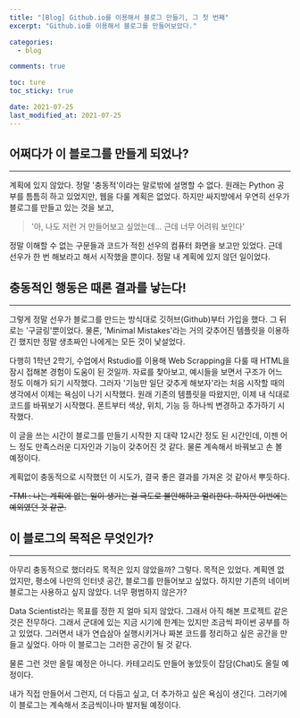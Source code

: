 ```yaml
---
title: "[Blog] Github.io를 이용해서 블로그 만들기, 그 첫 번째"
excerpt: "Github.io를 이용해서 블로그를 만들어보았다."

categories:
  - blog

comments: true

toc: ture
toc_sticky: true

date: 2021-07-25
last_modified_at: 2021-07-25
---
```


## 어쩌다가 이 블로그를 만들게 되었나?
---------------------------------------
  계획에 있지 않았다. 정말 '충동적'이라는 말로밖에 설명할 수 없다. 원래는 Python 공부를 틈틈히 하고 있었지만, 웹을 다룰 계획은 없었다. 하지만 싸지방에서 우연히 선우가 블로그를 만들고 있는 것을 보고, 
  >'아, 나도 저런 거 만들어보고 싶었는데... 근데 너무 어려워 보인다'


  정말 이해할 수 없는 구문들과 코드가 적힌 선우의 컴퓨터 화면을 보고만 있었다. 근데 선우가 한 번 해보라고 해서 시작했을 뿐이다. 정말 내 계획에 있지 않던 일이었다.
  

## 충동적인 행동은 때론 결과를 낳는다!
--------------------------------------
  그렇게 정말 선우가 블로그를 만드는 방식대로 깃허브(Github)부터 가입을 했다. 그 뒤로는 '구글링'뿐이었다. 물론, 'Minimal Mistakes'라는 거의 갖추어진 템플릿을 이용하긴 했지만 정말 생초짜인 나에게는 모든 것이 낯설었다.
  
  
  다행히 1학년 2학기, 수업에서 Rstudio를 이용해 Web Scrapping을 다룰 때 HTML을 잠시 접해본 경험이 도움이 된 것일까. 자료를 찾아보고, 예시들을 보면서 구조가 어느 정도 이해가 되기 시작했다. 그러자 '기능만 일단 갖추게 해보자'라는 처음 시작할 때의 생각에서 이제는 욕심이 나기 시작했다. 원래 기존의 템플릿을 따왔지만, 이제 내 식대로 코드를 바꿔보기 시작했다. 폰트부터 색상, 위치, 기능 등 하나씩 변경하고 추가하기 시작했다.
  
   
   이 글을 쓰는 시간이 블로그를 만들기 시작한 지 대략 12시간 정도 된 시간인데, 이젠 어느 정도 만족스러운 디자인과 기능이 갖추어진 것 같다. 물론 계속해서 바꿔보고 손 볼 예정이다.
   
   
   계획없이 충동적으로 시작했던 이 시도가, 결국 좋은 결과를 가져온 것 같아서 뿌듯하다.
   
   
   ~~-TMI : 나는 계획에 없는 일이 생기는 걸 극도로 불안해하고 멀리한다. 하지만 이번에는 예외였던 것 같군.~~
   
 
## 이 블로그의 목적은 무엇인가?
-------------------------------
  아무리 충동적으로 했더라도 목적은 있지 않았을까? 그렇다. 목적은 있었다. 계획엔 없었지만, 평소에 나만의 인터넷 공간, 블로그를 만들어보고 싶었다. 하지만 기존의 네이버 블로그는 사용하고 싶지 않았다. 너무 평범하지 않은가?


  Data Scientist라는 목표를 정한 지 얼마 되지 않았다. 그래서 아직 해본 프로젝트 같은 것은 전무하다. 그래서 군대에 있는 지금 시기에 한계는 있지만 조금씩 파이썬 공부를 하고 있었다. 그러면서 내가 연습삼아 실행시키거나 짜본 코드를 정리하고 싶은 공간을 만들고 싶었다. 아마 이 블로그는 그러한 공간이 될 것 같다.
  
  
  물론 그런 것만 올릴 예정은 아니다. 카테고리도 만들어 놓았듯이 잡담(Chat)도 올릴 예정이다.
  
  
  내가 직접 만들어서 그런지, 더 다듬고 싶고, 더 추가하고 싶은 욕심이 생긴다. 그러기에 이 블로그는 계속해서 조금씩이나마 발저될 예정이다.
